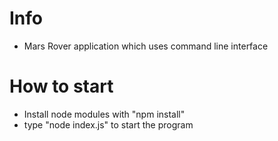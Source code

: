 # Info

- Mars Rover application which uses command line interface

# How to start
- Install node modules with "npm install"
- type "node index.js" to start the program
